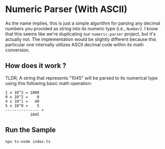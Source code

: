 # Numeric Parser (With ASCII)

As the name implies, this is just a simple algorithm for parsing any decimal numbers you provided as string into its numeric type (i.e., `Number`).
I know that this seems like we're duplicating our `numeric-parser` project, but it's actually not. The implementation would be slightly different because this particular one internally utilizes ASCII decimal code within its math conversion.

## How does it work ?

TLDR; A string that represents "1045" will be parsed to its numerical type using this following basic math operation:

```
1 x 10^3 = 1000
0 x 10^2 =    0
4 x 10^1 =   40
5 x 10^0 =    5
--------------- +
           1045
```

## Run the Sample

`npx ts-node index.ts`
